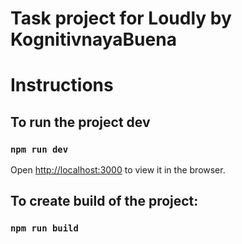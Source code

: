 # Task project for Loudly by KognitivnayaBuena

# Instructions

## To run the project dev

### `npm run dev`

Open [http://localhost:3000](http://localhost:3000) to view it in the browser.

## To create build of the project:

### `npm run build`

